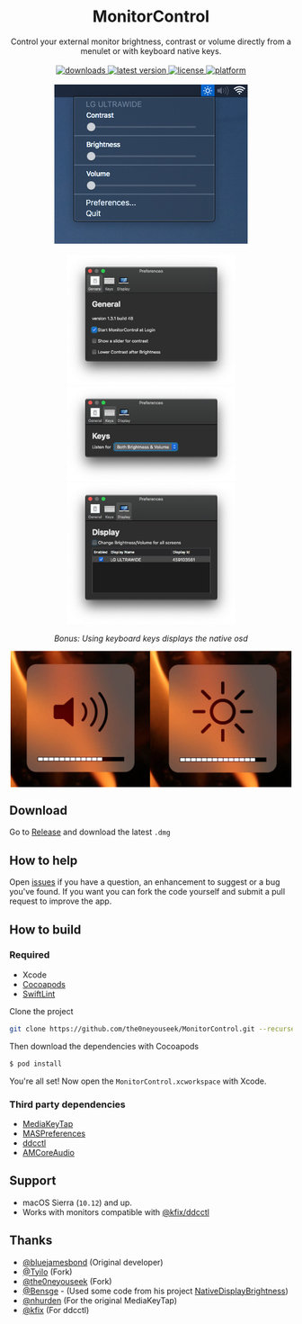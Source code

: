 <h1 align="center"> MonitorControl </h1>

<!-- subtext -->
<div align="center">
Control your external monitor brightness, contrast or volume directly from a menulet or with keyboard native keys.
</div>

<br/>

<!-- shields -->
<div align="center">
    <!-- downloads -->
    <a href="https://github.com/JoniVR/MonitorControl/releases">
        <img src="https://img.shields.io/github/downloads/JoniVR/MonitorControl/total.svg"  alt="downloads"/>
    </a>
    <!-- version -->
    <a href="https://github.com/JoniVR/MonitorControl/releases/latest">
        <img src="https://img.shields.io/github/release/JoniVR/MonitorControl.svg"  alt="latest version"/>
    </a>
    <!-- license -->
    <a href="https://github.com/JoniVR/MonitorControl/blob/master/License.txt">
        <img src="https://img.shields.io/github/license/JoniVR/MonitorControl.svg"  alt="license"/>
    </a>
    <!-- platform -->
    <a href="https://github.com/JoniVR/MonitorControl">
        <img src="https://img.shields.io/badge/platform-macOS-lightgrey.svg"  alt="platform"/>
    </a>
</div>

<br/>

<div align="center">
    <img src="./.github/menulet.png"  alt="menulet screenshot"/>
    <br/><br/>
    <img src="./.github/menugeneral.png" width="299" alt="general screenshot"/><img src="./.github/menukeys.png" width="299" alt="keys screenshot"/><img src="./.github/menudisplay.png" width="299" alt="display screenshot"/>

<br/>

*Bonus: Using keyboard keys displays the native osd*

<img src="./.github/osd.jpg" width="500" align="center" alt="osd screenshot"/>
</div>

## Download

Go to [Release](https://github.com/JoniVR/MonitorControl/releases/latest) and download the latest `.dmg`

## How to help

Open [issues](./issues) if you have a question, an enhancement to suggest or a bug you've found. If you want you can fork the code yourself and submit a pull request to improve the app.

## How to build

### Required

- Xcode
- [Cocoapods](https://cocoapods.org/)
- [SwiftLint](https://github.com/realm/SwiftLint)

Clone the project
```sh
git clone https://github.com/the0neyouseek/MonitorControl.git --recurse-submodules
```
Then download the dependencies with Cocoapods
```sh
$ pod install
```

You're all set! Now open the `MonitorControl.xcworkspace` with Xcode.

### Third party dependencies

- [MediaKeyTap](https://github.com/JoniVR/MediaKeyTap)
- [MASPreferences](https://github.com/JoniVR/MASPreferences)
- [ddcctl](https://github.com/kfix/ddcctl)
- [AMCoreAudio](https://github.com/rnine/AMCoreAudio)

## Support
- macOS Sierra (`10.12`) and up.
- Works with monitors compatible with [@kfix/ddcctl](https://github.com/kfix/ddcctl)

## Thanks
- [@bluejamesbond](https://github.com/bluejamesbond/) (Original developer)
- [@Tyilo](https://github.com/Tyilo/) (Fork)
- [@the0neyouseek](https://github.com/the0neyouseek) (Fork)
- [@Bensge](https://github.com/Bensge/) - (Used some code from his project [NativeDisplayBrightness](https://github.com/Bensge/NativeDisplayBrightness))
- [@nhurden](https://github.com/nhurden/) (For the original MediaKeyTap)
- [@kfix](https://github.com/kfix/ddcctl) (For ddcctl)
